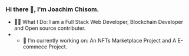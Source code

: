 ### Hi there 👋, I'm Joachim Chisom.
- 👩‍💻 What I Do: I am a Full Stack Web Developer, Blockchain Developer and Open source contributer.
- - 🔭 I’m currently working on: An NFTs Marketplace Project and A E-commece Project.

<!--
**Joachimchisom1/Joachimchisom1** is a ✨ _special_ ✨ repository because its `README.md` (this file) appears on your GitHub profile.

Here are some ideas to get you started:

- 🔭 I’m currently working on ...
- 🌱 I’m currently learning ...
- 👯 I’m looking to collaborate on ...
- 🤔 I’m looking for help with ...
- 💬 Ask me about ...
- 📫 How to reach me: ...
- 😄 Pronouns: ...
- ⚡ Fun fact: ...
-->
